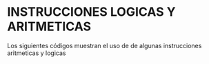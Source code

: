 <h1>INSTRUCCIONES LOGICAS Y ARITMETICAS</h1>
<p>
  Los siguientes códigos muestran el uso de de algunas instrucciones aritmeticas y logicas
</p>
